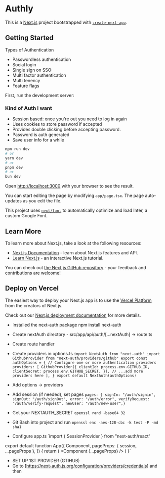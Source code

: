 # Authly 

This is a [Next.js](https://nextjs.org/) project bootstrapped with [`create-next-app`](https://github.com/vercel/next.js/tree/canary/packages/create-next-app).

## Getting Started
Types of Authentication
- Passwordless authentication
- Social login
- Single sign on SSO
- Multi factor authentication
- Multi tenency 
- Feature flags


First, run the development server:


### Kind of Auth I want
- Session based: once you're out you need to log in again
- Uses cookies to store password if accepted
- Provides double clicking before accepting password.
- Password is auth generated
- Save user info for a while 


```bash
npm run dev
# or
yarn dev
# or
pnpm dev
# or
bun dev
```

Open [http://localhost:3000](http://localhost:3000) with your browser to see the result.

You can start editing the page by modifying `app/page.tsx`. The page auto-updates as you edit the file.

This project uses [`next/font`](https://nextjs.org/docs/basic-features/font-optimization) to automatically optimize and load Inter, a custom Google Font.

## Learn More

To learn more about Next.js, take a look at the following resources:

- [Next.js Documentation](https://nextjs.org/docs) - learn about Next.js features and API.
- [Learn Next.js](https://nextjs.org/learn) - an interactive Next.js tutorial.

You can check out [the Next.js GitHub repository](https://github.com/vercel/next.js/) - your feedback and contributions are welcome!

## Deploy on Vercel

The easiest way to deploy your Next.js app is to use the [Vercel Platform](https://vercel.com/new?utm_medium=default-template&filter=next.js&utm_source=create-next-app&utm_campaign=create-next-app-readme) from the creators of Next.js.

Check out our [Next.js deployment documentation](https://nextjs.org/docs/deployment) for more details.




 <!-- Google, Facebook, Twitter, GitHub, Email, -->

 - Installed the next-auth package  npm install next-auth
 - Create nextAuth directory - src/app/api/auth/[...nextAuth] -> route.ts
 
 - Create route handler
 - Create providers in options.ts
 `import NextAuth from "next-auth"
import GithubProvider from "next-auth/providers/github"
export const authOptions = {
  // Configure one or more authentication providers
  providers: [
    GithubProvider({
      clientId: process.env.GITHUB_ID,
      clientSecret: process.env.GITHUB_SECRET,
    }),
    // ...add more providers here
  ],
}
export default NextAuth(authOptions)`
 - Add options -> providers 
 - Add session (if needed), set pages
    `pages: { signIn: "/auth/signin", signOut: "/auth/signOut", error: "/auth/error", verifyRequest: "/auth/verify-request", newUser: "/auth/new-user",}`
 - Get your NEXTAUTH_SECRET 
 `openssl rand -base64 32`
 - Git Bash into project and run `openssl enc -aes-128-cbc -k test -P -md sha1`
 - Configure app.ts
 `import { SessionProvider } from "next-auth/react"

export default function App({
  Component,
  pageProps: { session, ...pageProps },
}) {
  return (
    <SessionProvider session={session}>
      <Component {...pageProps} />
    </SessionProvider>
  )
}`

- SET UP 1ST PROVIDER (GTIHUB)
- Go to [https://next-auth.js.org/configuration/providers/credentials] and then 